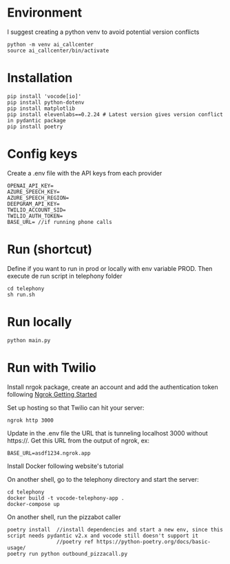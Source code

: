 # Environment

I suggest creating a python venv to avoid potential version conflicts

    python -m venv ai_callcenter
    source ai_callcenter/bin/activate


# Installation

    pip install 'vocode[io]'
    pip install python-dotenv
    pip install matplotlib
    pip install elevenlabs==0.2.24 # Latest version gives version conflict in pydantic package
    pip install poetry

# Config keys

Create a .env file with the API keys from each provider

    OPENAI_API_KEY=
    AZURE_SPEECH_KEY=
    AZURE_SPEECH_REGION=
    DEEPGRAM_API_KEY=
    TWILIO_ACCOUNT_SID=
    TWILIO_AUTH_TOKEN=
    BASE_URL= //if running phone calls

 
# Run (shortcut)

Define if you want to run in prod or locally with env variable PROD. Then execute de run script in telephony folder

    cd telephony
    sh run.sh

# Run locally

    python main.py

# Run with Twilio

Install nrgok package, create an account and add the authentication token following [Ngrok Getting Started](https://ngrok.com/docs/getting-started/)

Set up hosting so that Twilio can hit your server:
 
    ngrok http 3000

Update in the .env file the URL that is tunneling localhost 3000 without https://. Get this URL from the output of ngrok, ex: 
 
    BASE_URL=asdf1234.ngrok.app 

Install Docker following website's tutorial
  
On another shell, go to the telephony directory and start the server: 
 
    cd telephony
    docker build -t vocode-telephony-app .
    docker-compose up
  
On another shell, run the pizzabot caller
 
    poetry install  //install dependencies and start a new env, since this script needs pydantic v2.x and vocode still doesn't support it
                    //poetry ref https://python-poetry.org/docs/basic-usage/
    poetry run python outbound_pizzacall.py
